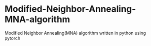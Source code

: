 # Modified-Neighbor-Annealing-MNA-algorithm
Modified Neighbor Annealing(MNA) algorithm written in python using pytorch
